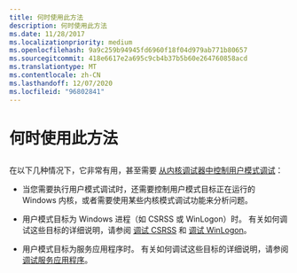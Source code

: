 ```yaml
---
title: 何时使用此方法
description: 何时使用此方法
ms.date: 11/28/2017
ms.localizationpriority: medium
ms.openlocfilehash: 9a9c259b94945fd6960f18f04d979ab771b80657
ms.sourcegitcommit: 418e6617e2a695c9cb4b37b5b60e264760858acd
ms.translationtype: MT
ms.contentlocale: zh-CN
ms.lasthandoff: 12/07/2020
ms.locfileid: "96802841"
---
```

# <a name="when-to-use-this-technique"></a>何时使用此方法


## <span id="ddk_opening_a_crash_dump_dbg"></span><span id="DDK_OPENING_A_CRASH_DUMP_DBG"></span>


在以下几种情况下，它非常有用，甚至需要 [从内核调试器中控制用户模式调试](controlling-the-user-mode-debugger-from-the-kernel-debugger.md)：

-   当您需要执行用户模式调试时，还需要控制用户模式目标正在运行的 Windows 内核，或者需要使用某些内核模式调试功能来分析问题。

-   用户模式目标为 Windows 进程（如 CSRSS 或 WinLogon）时。 有关如何调试这些目标的详细说明，请参阅 [调试 CSRSS](debugging-csrss.md) 和 [调试 WinLogon](debugging-winlogon.md)。

-   用户模式目标为服务应用程序时。 有关如何调试这些目标的详细说明，请参阅 [调试服务应用程序](debugging-a-service-application.md)。

 

 





